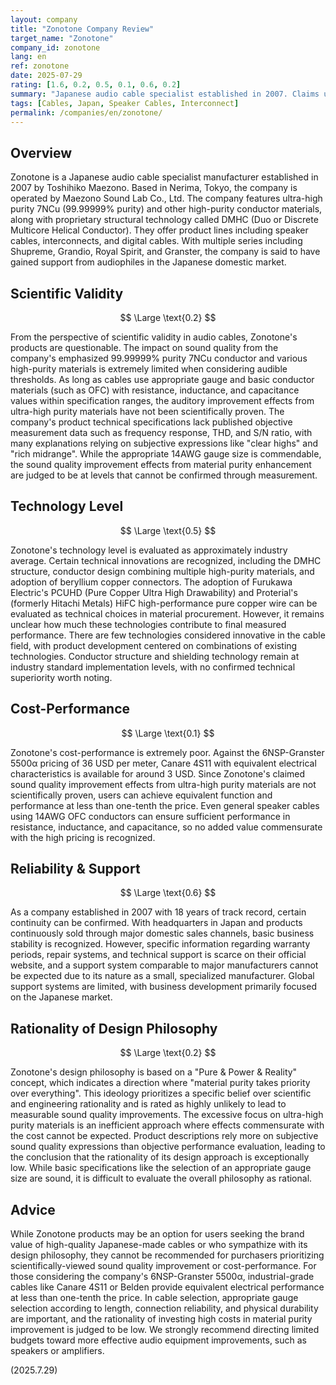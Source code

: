 ```yaml
---
layout: company
title: "Zonotone Company Review"
target_name: "Zonotone"
company_id: zonotone
lang: en
ref: zonotone
date: 2025-07-29
rating: [1.6, 0.2, 0.5, 0.1, 0.6, 0.2]
summary: "Japanese audio cable specialist established in 2007. Claims ultra-high purity materials and proprietary structures, but scientific rationality is questionable given pricing."
tags: [Cables, Japan, Speaker Cables, Interconnect]
permalink: /companies/en/zonotone/
---
```


## Overview

Zonotone is a Japanese audio cable specialist manufacturer established in 2007 by Toshihiko Maezono. Based in Nerima, Tokyo, the company is operated by Maezono Sound Lab Co., Ltd. The company features ultra-high purity 7NCu (99.99999% purity) and other high-purity conductor materials, along with proprietary structural technology called DMHC (Duo or Discrete Multicore Helical Conductor). They offer product lines including speaker cables, interconnects, and digital cables. With multiple series including Shupreme, Grandio, Royal Spirit, and Granster, the company is said to have gained support from audiophiles in the Japanese domestic market.

## Scientific Validity

$$ \Large \text{0.2} $$

From the perspective of scientific validity in audio cables, Zonotone's products are questionable. The impact on sound quality from the company's emphasized 99.99999% purity 7NCu conductor and various high-purity materials is extremely limited when considering audible thresholds. As long as cables use appropriate gauge and basic conductor materials (such as OFC) with resistance, inductance, and capacitance values within specification ranges, the auditory improvement effects from ultra-high purity materials have not been scientifically proven. The company's product technical specifications lack published objective measurement data such as frequency response, THD, and S/N ratio, with many explanations relying on subjective expressions like "clear highs" and "rich midrange". While the appropriate 14AWG gauge size is commendable, the sound quality improvement effects from material purity enhancement are judged to be at levels that cannot be confirmed through measurement.

## Technology Level

$$ \Large \text{0.5} $$

Zonotone's technology level is evaluated as approximately industry average. Certain technical innovations are recognized, including the DMHC structure, conductor design combining multiple high-purity materials, and adoption of beryllium copper connectors. The adoption of Furukawa Electric's PCUHD (Pure Copper Ultra High Drawability) and Proterial's (formerly Hitachi Metals) HiFC high-performance pure copper wire can be evaluated as technical choices in material procurement. However, it remains unclear how much these technologies contribute to final measured performance. There are few technologies considered innovative in the cable field, with product development centered on combinations of existing technologies. Conductor structure and shielding technology remain at industry standard implementation levels, with no confirmed technical superiority worth noting.

## Cost-Performance

$$ \Large \text{0.1} $$

Zonotone's cost-performance is extremely poor. Against the 6NSP-Granster 5500α pricing of 36 USD per meter, Canare 4S11 with equivalent electrical characteristics is available for around 3 USD. Since Zonotone's claimed sound quality improvement effects from ultra-high purity materials are not scientifically proven, users can achieve equivalent function and performance at less than one-tenth the price. Even general speaker cables using 14AWG OFC conductors can ensure sufficient performance in resistance, inductance, and capacitance, so no added value commensurate with the high pricing is recognized.

## Reliability & Support

$$ \Large \text{0.6} $$

As a company established in 2007 with 18 years of track record, certain continuity can be confirmed. With headquarters in Japan and products continuously sold through major domestic sales channels, basic business stability is recognized. However, specific information regarding warranty periods, repair systems, and technical support is scarce on their official website, and a support system comparable to major manufacturers cannot be expected due to its nature as a small, specialized manufacturer. Global support systems are limited, with business development primarily focused on the Japanese market.

## Rationality of Design Philosophy

$$ \Large \text{0.2} $$

Zonotone's design philosophy is based on a "Pure & Power & Reality" concept, which indicates a direction where "material purity takes priority over everything". This ideology prioritizes a specific belief over scientific and engineering rationality and is rated as highly unlikely to lead to measurable sound quality improvements. The excessive focus on ultra-high purity materials is an inefficient approach where effects commensurate with the cost cannot be expected. Product descriptions rely more on subjective sound quality expressions than objective performance evaluation, leading to the conclusion that the rationality of its design approach is exceptionally low. While basic specifications like the selection of an appropriate gauge size are sound, it is difficult to evaluate the overall philosophy as rational.

## Advice

While Zonotone products may be an option for users seeking the brand value of high-quality Japanese-made cables or who sympathize with its design philosophy, they cannot be recommended for purchasers prioritizing scientifically-viewed sound quality improvement or cost-performance. For those considering the company's 6NSP-Granster 5500α, industrial-grade cables like Canare 4S11 or Belden provide equivalent electrical performance at less than one-tenth the price. In cable selection, appropriate gauge selection according to length, connection reliability, and physical durability are important, and the rationality of investing high costs in material purity improvement is judged to be low. We strongly recommend directing limited budgets toward more effective audio equipment improvements, such as speakers or amplifiers.

(2025.7.29)
